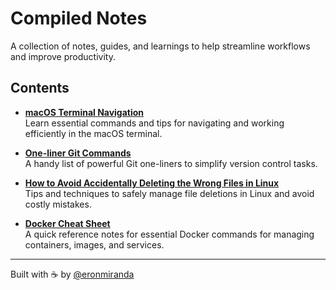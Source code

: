 # Compiled Notes

A collection of notes, guides, and learnings to help streamline workflows and improve productivity.

## Contents

- **[macOS Terminal Navigation](living-in-terminal.md)**  
  Learn essential commands and tips for navigating and working efficiently in the macOS terminal.

- **[One-liner Git Commands](git.md)**  
  A handy list of powerful Git one-liners to simplify version control tasks.

- **[How to Avoid Accidentally Deleting the Wrong Files in Linux](safe-file-deletion.md)**  
  Tips and techniques to safely manage file deletions in Linux and avoid costly mistakes.

- **[Docker Cheat Sheet](docker-cheat-sheet.md)**  
  A quick reference notes for essential Docker commands for managing containers, images, and services.

---

Built with ☕️ by [@eronmiranda](https://github.com/eronmiranda)

